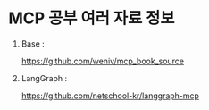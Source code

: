 # MCP 공부 여러 자료 정보

1. Base :

   https://github.com/weniv/mcp_book_source

2. LangGraph :

   https://github.com/netschool-kr/langgraph-mcp
